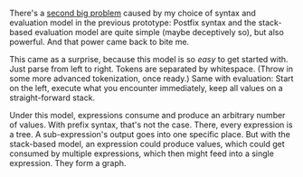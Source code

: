 There's a [second big problem](/daily/2025-01-21) caused by my choice of syntax
and evaluation model in the previous prototype: Postfix syntax and the
stack-based evaluation model are quite simple (maybe deceptively so), but also
powerful. And that power came back to bite me.

This came as a surprise, because this model is so _easy_ to get started with.
Just parse from left to right. Tokens are separated by whitespace. (Throw in
some more advanced tokenization, once ready.) Same with evaluation: Start on the
left, execute what you encounter immediately, keep all values on a
straight-forward stack.

Under this model, expressions consume and produce an arbitrary number of values.
With prefix syntax, that's not the case. There, every expression is a tree. A
sub-expression's output goes into one specific place. But with the stack-based
model, an expression could produce values, which could get consumed by multiple
expressions, which then might feed into a single expression. They form a graph.
